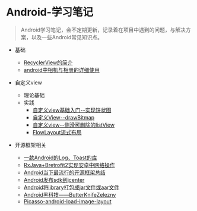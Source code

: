 # Android-学习笔记

> Android学习笔记，会不定期更新，记录着在项目中遇到的问题，与解决方案，以及一些Android常见知识点。

- 基础
    - [RecyclerView的简介](/RecyclerView的简介.md)
    - [android中相机与相册的详细使用](/android中相机与相册的详细使用.md)

- 自定义view
    - 理论基础
    - 实践
        - [自定义view基础入门--实现饼状图](/自定义view基础入门——实现饼状图.md)
        - [自定义View--drawBitmap](/自定义View-——-drawBitmap.md)
        - [自定义view--侧滑可删除的listView](/Android自定义view——侧滑可删除的listView.md)
        - [FlowLayout流式布局](/FlowLayout.md)


- 开源框架相关
    - [一款Android的Log、Toast的库](/一款Android的Log、Toast的库.md)
    - [RxJava+Bretrofit2实现安卓中网络操作](/RxJava-%2Bretrofit2实现安卓中网络操作.md)
    - [Android当下最流行的开源框架总结](/Android当下最流行的开源框架总结.md)
    - [Android发布sdk到jcenter](/Android发布sdk到jcenter.md)
    - [Android将library打包成jar文件或aar文件](/Android将library打包成jar文件或aar文件.md)
    - [Android黑科技——ButterKnifeZelezny](/Android黑科技——ButterKnifeZelezny.md)
    - [Picasso-android-load-image-layout](/Picasso-android-load-image-layout.md)
    
        




